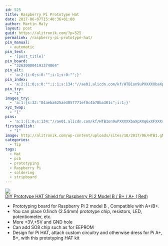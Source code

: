 ```yaml
---
id: 525
title: Raspberry Pi Prototype Hat
date: 2017-06-07T15:40:36+01:00
author: Martin Maly
layout: post
guid: https://alitronik.com/?p=525
permalink: /raspberry-pi-prototype-hat/
pin_manual:
  - automatic
pin_text:
  - '[post_title]'
pin_board:
  - "326300004191374864"
pin_alt:
  - 'a:2:{i:0;s:0:"";i:1;s:0:"";}'
pin_index:
  - 'a:2:{i:0;s:0:"";i:1;s:134:"//ae01.alicdn.com/kf/HTB1on9uPXXXXXbaXpXXq6xXFXXXs/DIY-Proto-font-b-HAT-b-font-Shield-for-Raspberry-font-b-Pi-b-font-2.jpg_220x220.jpg";}'
pin_try:
  - "1"
images_try:
  - 'a:1:{s:32:"84aeba625ae3057771ef0c4b78ba301c";i:1;}'
xyz_twap:
  - "1"
pins:
  - 'a:1:{i:0;s:134:"//ae01.alicdn.com/kf/HTB1on9uPXXXXXbaXpXXq6xXFXXXs/DIY-Proto-font-b-HAT-b-font-Shield-for-Raspberry-font-b-Pi-b-font-2.jpg_220x220.jpg";}'
firstpublish:
  - "1"
image: http://alitronik.com/wp-content/uploads/sites/18/2017/06/HTB1.gN4JXXXXXblXpXXq6xXFXXXZ.jpg
categories:
  - Tip
tags:
  - Hat
  - pcb
  - prototyping
  - Raspberry Pi
  - soldering
  - stripboard
---
```

<a href="http://s.click.aliexpress.com/e/uFEii2R" target="_parent"><img src="//ae01.alicdn.com/kf/HTB1on9uPXXXXXbaXpXXq6xXFXXXs/DIY-Proto-font-b-HAT-b-font-Shield-for-Raspberry-font-b-Pi-b-font-2.jpg_220x220.jpg" /><span style="display: block;">DIY Prototype HAT Shield for Raspberry Pi 2 Model B / B+ / A+ ( Red)</span></a>

  * Prototyping board for Raspberry Pi 2 model B , Compatible with A+/B+.
  * You can place 0.1inch (2.54mm) prototype chip, resistors, LED, potentiometer, etc.
  * More +3V,+5V and GND hole
  * Can add SO8 chip such as for EEPROM
  * Design for Pi HAT, attach custom circuitry and otherwise dress for Pi A+, B+, with this prototyping HAT kit